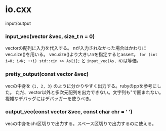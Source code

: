 # io.cxx
input/output

### input_vec(vector<T> &vec, size_t n = 0)
vectorの配列に入力を代入する。
nが入力されなかった場合はかわりにvec.size()を用いる。
vec.size()より大きいnを指定するとassert。
`for (int i=0; i<N; ++i) std::cin >> As[i];` と `input_vec(As, N)`は等価。

### pretty_output(const vector<T> &vec)
vecの中身を `{1, 2, 3}` のように分かりやすく出力する。rubyのppを参考にした。
ただ、vector以外と多次元配列を出力できない。文字列も"で囲まれない。
複雑なデバッグにはデバッガーを使うべき。

### output_vec(const vector<T> &vec, const char chr = ' ')
vecの中身をchr区切りで出力する。スペース区切りで出力するのに使える。
